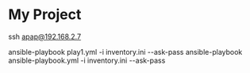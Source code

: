 # My Project

ssh apap@192.168.2.7


ansible-playbook play1.yml -i inventory.ini --ask-pass
ansible-playbook ansible-playbook.yml -i inventory.ini --ask-pass
